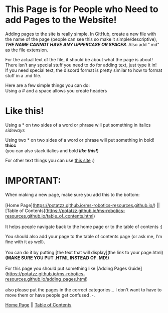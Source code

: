 # This Page is for People who Need to add Pages to the Website!

Adding pages to the site is really simple. In GitHub, create a new file with the name of the page (people can see this so make it simple/descriptive), ***THE NAME CANNOT HAVE ANY UPPERCASE OR SPACES***. Also add ".md" as the file extension.
  
For the actual text of the file, it should be about what the page is about! There isn't any special stuff you need to do for adding text, just type it in!  
If you need special text, the discord format is pretty similar to how to format stuff in a .md file.  
  
Here are a few simple things you can do:  
Using a # and a space allows you create headers  
# Like this!  
  
Using a * on two sides of a word or phrase will put something in italics  
*sideways*  
  
Using two * on two sides of a word or phrase will put something in bold!  
**thicc**  
(you can also stack italics and bold ***like this!***)  
  
For other text things you can use [this site](https://www.markdownguide.org/cheat-sheet/) :)  
  

  
# IMPORTANT:
When making a new page, make sure you add this to the bottom:  
\
\[Home Page](https://potatzz.github.io/ms-robotics-resources.github.io/) || \[Table of Contents](https://potatzz.github.io/ms-robotics-resources.github.io/table_of_contents.html)  
\
It helps people navigate back to the home page or to the table of contents :)  

You should also add your page to the table of contents page (or ask me, I'm fine with it as well).  
\
You can do it by putting \[the text that will display](the link to your page.html) **(MAKE SURE YOU PUT .HTML INSTEAD OF .MD!)**  
\
For this page you should put something like \[Adding Pages Guide](https://potatzz.github.io/ms-robotics-resources.github.io/adding_pages.html)  
\
also please put the pages in the correct categories... I don't want to have to move them or have people get confused .-.  

[Home Page](https://potatzz.github.io/ms-robotics-resources.github.io/) || [Table of Contents](https://potatzz.github.io/ms-robotics-resources.github.io/table_of_contents.html)
